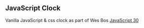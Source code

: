 ## JavaScript Clock

Vanilla JavaScript & css clock as part of Wes Bos [JavaScript 30](https://javascript30.com/)
